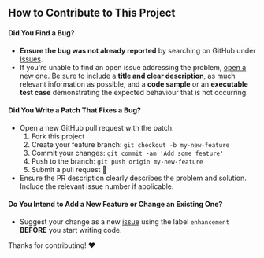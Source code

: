 ## How to Contribute to This Project

#### **Did You Find a Bug?**

  * **Ensure the bug was not already reported** by searching on GitHub under [Issues][issues].
  * If you're unable to find an open issue addressing the problem, [open a new one][new-issue]. Be sure to include a **title and clear description**, as much relevant information as possible, and a **code sample** or an **executable test case** demonstrating the expected behaviour that is not occurring.

#### **Did You Write a Patch That Fixes a Bug?**

  * Open a new GitHub pull request with the patch.
    1. Fork this project
    1. Create your feature branch: `git checkout -b my-new-feature`
    1. Commit your changes: `git commit -am 'Add some feature'`
    1. Push to the branch: `git push origin my-new-feature`
    1. Submit a pull request :tada:
  * Ensure the PR description clearly describes the problem and solution. Include the relevant issue number if applicable.

#### **Do You Intend to Add a New Feature or Change an Existing One?**

  * Suggest your change as a new [issue][new-issue] using the label `enhancement` **BEFORE** you start writing code.

Thanks for contributing! :heart:



[//]: # (Simply change the URL's below to your project information)

[issues]: issues
[new-issue]: issues/new
